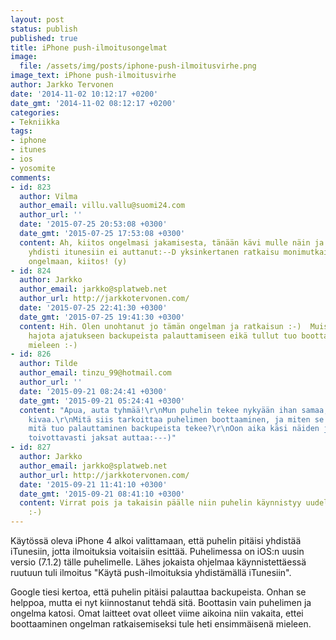 ```yaml
---
layout: post
status: publish
published: true
title: iPhone push-ilmoitusongelmat
image:
  file: /assets/img/posts/iphone-push-ilmoitusvirhe.png
image_text: iPhone push-ilmoitusvirhe
author: Jarkko Tervonen
date: '2014-11-02 10:12:17 +0200'
date_gmt: '2014-11-02 08:12:17 +0200'
categories:
- Tekniikka
tags:
- iphone
- itunes
- ios
- yosomite
comments:
- id: 823
  author: Vilma
  author_email: villu.vallu@suomi24.com
  author_url: ''
  date: '2015-07-25 20:53:08 +0300'
  date_gmt: '2015-07-25 17:53:08 +0300'
  content: Ah, kiitos ongelmasi jakamisesta, tänään kävi mulle näin ja vaikka kuinka
    yhdisti itunesiin ei auttanut:--D yksinkertanen ratkaisu monimutkaiselta kuulostavaan
    ongelmaan, kiitos! (y)
- id: 824
  author: Jarkko
  author_email: jarkko@splatweb.net
  author_url: http://jarkkotervonen.com/
  date: '2015-07-25 22:41:30 +0300'
  date_gmt: '2015-07-25 19:41:30 +0300'
  content: Hih. Olen unohtanut jo tämän ongelman ja ratkaisun :-)  Muistan miten meinasin
    hajota ajatukseen backupeista palauttamiseen eikä tullut tuo boottaaminen edes
    mieleen :-)
- id: 826
  author: Tilde
  author_email: tinzu_99@hotmail.com
  author_url: ''
  date: '2015-09-21 08:24:41 +0300'
  date_gmt: '2015-09-21 05:24:41 +0300'
  content: "Apua, auta tyhmää!\r\nMun puhelin tekee nykyään ihan samaa, eikä se ole
    kivaa.\r\nMitä siis tarkoittaa puhelimen boottaaminen, ja miten se tapahtuu?\r\nEntä
    mitä tuo palauttaminen backupeista tekee?\r\nOon aika käsi näiden juttujen kanssa,
    toivottavasti jaksat auttaa:---)"
- id: 827
  author: Jarkko
  author_email: jarkko@splatweb.net
  author_url: http://jarkkotervonen.com/
  date: '2015-09-21 11:41:10 +0300'
  date_gmt: '2015-09-21 08:41:10 +0300'
  content: Virrat pois ja takaisin päälle niin puhelin käynnistyy uudelleen eli boottaa
    :-)
---
```

Käytössä oleva iPhone 4 alkoi valittamaan, että puhelin pitäisi yhdistää iTunesiin, jotta ilmoituksia voitaisiin esittää. Puhelimessa on iOS:n uusin versio (7.1.2) tälle puhelimelle. Lähes jokaista ohjelmaa käynnistettäessä ruutuun tuli ilmoitus "Käytä push-ilmoituksia yhdistämällä iTunesiin".

Google tiesi kertoa, että puhelin pitäisi palauttaa backupeista. Onhan se helppoa, mutta ei nyt kiinnostanut tehdä sitä. Boottasin vain puhelimen ja ongelma katosi. Omat laitteet ovat olleet viime aikoina niin vakaita, ettei boottaaminen ongelman ratkaisemiseksi tule heti ensimmäisenä mieleen.
